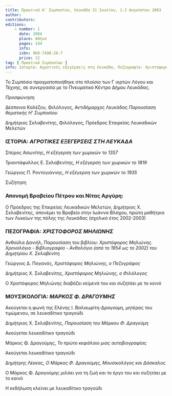 ```yaml
---
title: Πρακτικά Η΄ Συμποσίου, Λευκάδα 31 Ιουλίου, 1-2 Αυγούστου 2003
author: 
contributors: 
editions: 
    - number: 1
      date: 2004
      place: Αθήνα
      pages: 144
      info: 
      isbn: 960-7498-26-7
      price: 12
tag: [ Πρακτικά Συμποσίων ]
info: Ιστορία: Αγροτικές εξεγέρσεις στη Λευκάδα, Πεζογραφία: Χριστόφορος Μηλιώνης, Μουσικολογία: Μάρκος Φ. Δραγούμης.
---
```


Το Συμπόσιο πραγματοποιήθηκε στο πλαίσιο των Γ ιορτών Λόγου και Τέχνης, σε συνεργασία με το Πνευματικό Κέντρο Δήμου Λευκάδας.

*Προσφώνηση*

Δέσποινα Καλέζου, Φιλόλογος, Αντιδήμαρχος Λευκάδας *Παρουσίαση θεματικής Η' Συμποσίου*

Δημήτριος Σκλαβενίτης, Φιλόλογος, Πρόεδρος Εταιρείας Λευκαδικών Μελετών

### ΙΣΤΟΡΙΑ: *ΑΓΡΟΤΙΚΕΣ ΕΞΕΓΕΡΣΕΙΣ ΣΤΗ ΛΕΥΚΑΔΑ*

Σπύρος Ασωνίτης, *Η εξέγερση των χωρικών το 1357*

Τριαντάφυλλος Ε. Σκλαβενίτης, *Η εξέγερση των χωρικών το 1819*

Γεώργιος Π. Ροντογιάννης, *Η εξέγερση των χωρικών το 1935*

Συζήτηση

### Απονομή Βραβείου Πέτρου και Νίτας Αργύρη: 

Ο Πρόεδρος της Εταιρείας Λευκαδικών Μελετών, Δημήτριος Χ. Σκλαβενίτης, απονέμει το Βραβείο στην Ιωάννα Βλάχου, πρώτη μαθήτρια των Λυκείων της πόλης της Λευκάδας \(σχολικό έτος 2002-2003\) 

### ΠΕΖΟΓΡΑΦΙΑ: *ΧΡΙΣΤΟΦΟΡΟΣ ΜΗΛΙΩΝΗΣ*

Ανθούλα Δανιήλ, Παρουσίαση του βιβλίου: *Χριστόφορος Μηλιώνης. Χρονολόγιο - Βιβλιογραφία - Ανθολόγιο \(από το 1954 ως το 2002\) του Δημητρίου Χ. Σκλαβενίτη*

Γεώργιος Δ. Παγανός, *Χριστόφορος Μηλιώνης, ο Πεζογράφος*

Δημήτριος Χ. Σκλαβενίτης, *Χριστόφορος Μηλιώνης, ο Φιλόλογος* 

Ο Χριστόφορος Μηλιώνης διαβάζει κείμενά του και συζητάει με το κοινό

### ΜΟΥΣΙΚΟΛΟΓΙΑ: *ΜΑΡΚΟΣ Φ. ΔΡΑΓΟΥΜΗΣ*

Ακούγεται η φωνή της Ελένης Ι. Βαλαωρίτη-Δραγούμη, μητέρας του τιμώμενου, σε λευκαδίτικο τραγούδι

Δημήτριος Χ. Σκλαβενίτης, *Παρουσίαση του Μάρκου Φ. Δραγούμη*

Ακούγεται λευκαδίτικο τραγούδι

Μάρκος Φ. Δραγούμης, *Το πρώτο κεφάλαιο μιας αυτοβιογραφίας*

Ακούγεται λευκαδίτικο τραγούδι

Δημήτρης Λέκκας, *Ο Μάρκος Φ. Δραγούμης, Μουσικολόγος και Δάσκαλος*

Ο Μάρκος Φ. Δραγούμης μιλάει για τη ζωή και το έργο του και συζητάει με το κοινό 

Η εκδήλωση κλείνει με λευκαδίτικο τραγούδι
